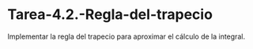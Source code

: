 # Tarea-4.2.-Regla-del-trapecio
Implementar la regla del trapecio para aproximar el cálculo de la integral.
